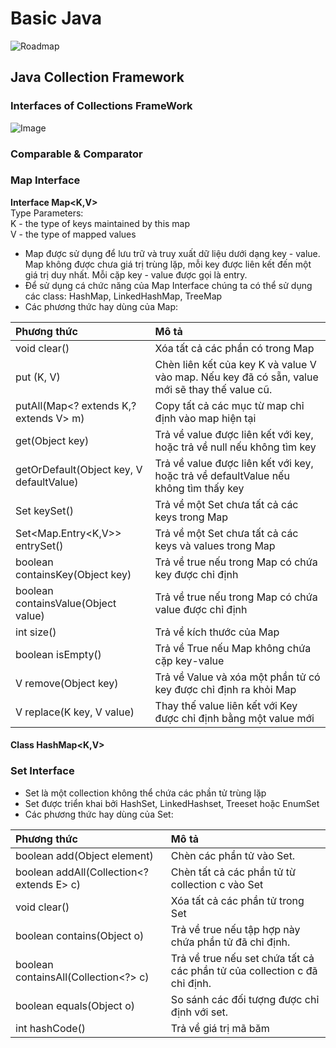 # Basic Java
![Roadmap](https://github.com/hieuvu98/java-basics/blob/master/images/java-developer-roadmap.png?raw=true)
## Java Collection Framework
### Interfaces of Collections FrameWork
![Image](https://github.com/hieuvu98/java-basics/blob/master/images/collection-framework-hierarchy-in-java.jpg?raw=true)
### Comparable & Comparator
### Map Interface
<b>Interface Map<K,V></b>  
Type Parameters:  
K - the type of keys maintained by this map  
V - the type of mapped values  
- Map được sử dụng để lưu trữ và truy xuất dữ liệu dưới dạng key - value. Map không được chưa giá trị trùng lặp, mỗi key 
được liên kết đến một giá trị duy nhất. Mỗi cặp key - value được gọi là entry.
- Để sử dụng cá chức năng của Map Interface chúng ta có thể sử dụng các class: HashMap, LinkedHashMap, TreeMap
- Các phương thức hay dùng của Map:

| Phương thức                              | Mô tả                                                                                          |
|:-----------------------------------------|:-----------------------------------------------------------------------------------------------|
| void clear()                             | Xóa tất cả các phần có trong Map                                                               |
| put (K, V)                               | Chèn liên kết của key K và value V vào map. Nếu key đã có sẵn, value mới sẽ thay thế value cũ. |
| putAll(Map<? extends K,? extends V> m)   | Copy tất cả các mục từ map chỉ định vào map hiện tại                                           |
| get(Object key)                          | Trả về value được liên kết với key, hoặc trả về null nếu không tìm key                         |
| getOrDefault(Object key, V defaultValue) | Trả về value được liên kết với key, hoặc trả về defaultValue nếu không tìm thấy key            |
| Set keySet()                             | Trả về một Set chưa tất cả các keys trong Map                                                  |
| Set<Map.Entry<K,V>> entrySet()           | Trả về một Set chưa tất cả các keys và values trong Map                                        |
| boolean containsKey(Object key)          | Trả về true nếu trong Map có chứa key được chỉ định                                            |
| boolean containsValue(Object value)      | Trả về true nếu trong Map có chứa value được chỉ định                                          |
| int size()                               | Trả về kích thước của Map                                                                      |
| boolean isEmpty()                        | Trả về True nếu Map không chứa cặp key-value                                                   |
| V remove(Object key)                     | Trả về Value và xóa một phần tử có key được chỉ định ra khỏi Map                               |
| V replace(K key, V value)                | Thay thế value liên kết với Key được chỉ định bằng một value mới                               |

#### Class HashMap<K,V>

### Set Interface
- Set là một collection không thể chứa các phần tử trùng lặp
- Set được triển khai bởi HashSet, LinkedHashset, Treeset hoặc EnumSet
- Các phương thức hay dùng của Set:

| Phương thức                               | Mô tả                                                                     |
|:------------------------------------------|:--------------------------------------------------------------------------|
| boolean add(Object element)               | Chèn các phần tử vào Set.                                                 |
| boolean addAll(Collection<? extends E> c) | Chèn tất cả các phần tử từ collection c vào Set                           |
| void clear()                              | Xóa tất cả các phần tử trong Set                                          |
| boolean 	contains(Object o)               | Trả về true nếu tập hợp này chứa phần tử đã chỉ định.                     |
| boolean 	containsAll(Collection<?> c)     | Trả về true nếu set chứa tất cả các phần tử của collection c đã chỉ định. |
| boolean 	equals(Object o)                 | So sánh các đối tượng được chỉ định với set.                              |
| int 	hashCode()                           | Trả về giá trị mã băm                                                     |